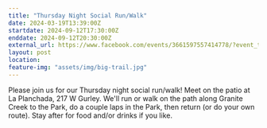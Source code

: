 ```yaml
---
title: "Thursday Night Social Run/Walk"
date: 2024-03-19T13:39:00Z
startdate: 2024-09-12T17:30:00Z
enddate: 2024-09-12T20:30:00Z
external_url: https://www.facebook.com/events/3661597557414778/?event_time_id=3661597580748109
layout: post
location: 
feature-img: "assets/img/big-trail.jpg"
---
```


Please join us for our Thursday night social run/walk! Meet on the patio at La Planchada, 217 W Gurley.  We'll run or walk on the path along Granite Creek to the Park, do a couple laps in the Park, then return (or do your own route).  Stay after for food and/or drinks if you like.<br>
  <br>
  

